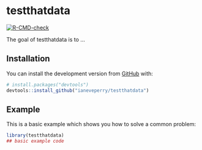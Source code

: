 
<!-- README.md is generated from README.Rmd. Please edit that file -->

# testthatdata

<!-- badges: start -->

[![R-CMD-check](https://github.com/ianeveperry/testthatdata/workflows/R-CMD-check/badge.svg)](https://github.com/ianeveperry/testthatdata/actions)
<!-- badges: end -->

The goal of testthatdata is to …

## Installation

You can install the development version from
[GitHub](https://github.com/) with:

``` r
# install.packages("devtools")
devtools::install_github("ianeveperry/testthatdata")
```

## Example

This is a basic example which shows you how to solve a common problem:

``` r
library(testthatdata)
## basic example code
```
